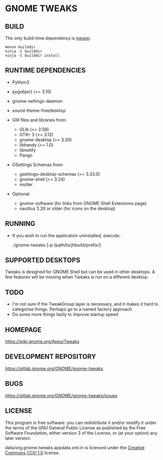 GNOME TWEAKS
================


BUILD
-----
The only build-time dependency is [meson](https://mesonbuild.com/).

    meson builddir
    ninja -C builddir
    ninja -C builddir install

RUNTIME DEPENDENCIES
--------------------
* Python3
* pygobject (>= 3.10)
* gnome-settings-daemon
* sound-theme-freedesktop

* GIR files and libraries from:
  - GLib (>= 2.58)
  - GTK+ 3 (>= 3.12)
  - gnome-desktop (>= 3.30)
  - libhandy (>= 1.0)
  - libnotify
  - Pango

* GSettings Schemas from:
  - gsettings-desktop-schemas (>= 3.33.0)
  - gnome-shell (>= 3.24)
  - mutter

* Optional:
   - gnome-software (for links from GNOME Shell Extensions page)
   - nautilus 3.26 or older (for icons on the desktop)

RUNNING
-------
 * If you wish to run the application uninstalled, execute;

    ./gnome-tweaks [-p /path/to/jhbuild/prefix/]

SUPPORTED DESKTOPS
------------------
Tweaks is designed for GNOME Shell but can be used in other desktops.
A few features will be missing when Tweaks is run on a different desktop.

TODO
----
 * I'm not sure if the TweakGroup layer is necessary, and it makes
   it hard to categorise things. Perhaps go to a named factory approach
 * Do some more things lazily to improve startup speed

HOMEPAGE
--------
https://wiki.gnome.org/Apps/Tweaks

DEVELOPMENT REPOSITORY
----------------------
https://gitlab.gnome.org/GNOME/gnome-tweaks

BUGS
----
https://gitlab.gnome.org/GNOME/gnome-tweaks/issues

LICENSE
-------
This program is free software: you can redistribute it and/or modify it under
the terms of the GNU General Public License as published by the Free Software
Foundation, either version 3 of the License, or (at your option) any later version.

data/org.gnome.tweaks.appdata.xml.in is licensed under the [Creative Commons
CC0-1.0](https://creativecommons.org/publicdomain/zero/1.0/legalcode) license.
